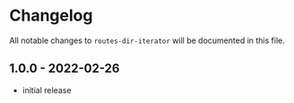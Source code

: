 # Changelog

All notable changes to `routes-dir-iterator` will be documented in this file.

## 1.0.0 - 2022-02-26

- initial release
